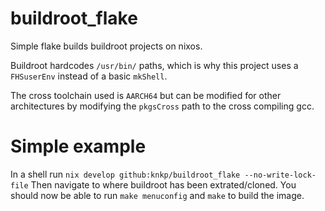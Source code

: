 # buildroot_flake

Simple flake builds buildroot projects on nixos.

Buildroot hardcodes `/usr/bin/` paths, which is why this project uses
a `FHSuserEnv` instead of a basic `mkShell`.

The cross toolchain used is `AARCH64` but can be modified for other
architectures by modifying the `pkgsCross` path to the cross compiling gcc.

# Simple example
In a shell run `nix develop github:knkp/buildroot_flake --no-write-lock-file`
Then navigate to where buildroot has been extrated/cloned.
You should now be able to run `make menuconfig` and `make` to build the image.
